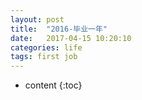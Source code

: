 ```yaml
---
layout: post
title:  "2016-毕业一年"
date:   2017-04-15 10:20:10
categories: life
tags: first job
---
```


* content
{:toc}

